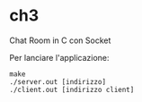 # ch3
Chat Room in C con Socket

Per lanciare l'applicazione:
```
make 
./server.out [indirizzo]
./client.out [indirizzo client]
```

